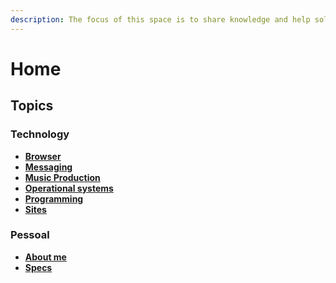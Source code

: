 ```yaml
---
description: The focus of this space is to share knowledge and help solve problems.
---
```


# Home

## Topics

### Technology

* ****[**Browser**](technology/browser/)****
* ****[**Messaging**](technology/messaging/)****
* ****[**Music Production**](technology/music-production.md)****
* ****[**Operational systems**](technology/operational-systems/)****
* ****[**Programming**](technology/programming/)****
* ****[**Sites**](technology/sites.md)****

### Pessoal

* ****[**About me**](pessoal/about-me.md)****
* ****[**Specs**](pessoal/specs.md)****
